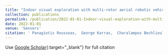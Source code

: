 ```yaml
---
title: "Indoor visual exploration with multi-rotor aerial robotic vehicles"
collection: publications
permalink: /publication/2022-01-01-Indoor-visual-exploration-with-multi-rotor-aerial-robotic-vehicles
date: 2022-01-01
venue: 'Sensors'
citation: ' Panagiotis Rousseas,  George Karras,  Charalampos Bechlioulis,  Kostas Kyriakopoulos, &quot;Indoor visual exploration with multi-rotor aerial robotic vehicles.&quot; Sensors, 2022.'
---
```

Use [Google Scholar](https://scholar.google.com/scholar?q=Indoor+visual+exploration+with+multi+rotor+aerial+robotic+vehicles){:target="_blank"} for full citation